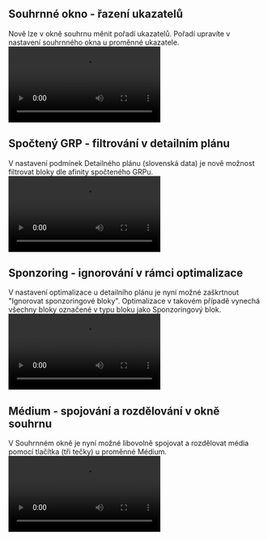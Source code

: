 ﻿---
categories: [fenix]
layout: fenix
---
## Souhrnné okno - řazení ukazatelů
Nově lze v okně souhrnu měnit pořadí ukazatelů.  Pořadí upravíte v nastavení souhrnného okna u proměnné ukazatele. 
<video src="{{site.url}}/data/Souhrn_ukazatele.mp4" type="video/mp4" controls></video>

## Spočtený GRP - filtrování v detailním plánu
V nastavení podmínek Detailného plánu (slovenská data) je nově možnost filtrovat bloky dle afinity spočteného GRPu. 
<video src="{{site.url}}/data/filrt afinita grp.mp4" type="video/mp4" controls></video>

## Sponzoring - ignorování v rámci optimalizace
V nastavení optimalizace u detailního plánu je nyní možné zaškrtnout "Ignorovat sponzoringové bloky". 
Optimalizace v takovém případě vynechá všechny bloky označené v typu bloku jako Sponzoringový blok. 
<video src="{{site.url}}/data/Sponz_OPT.mp4" type="video/mp4" controls></video>

## Médium - spojování a rozdělování v okně souhrnu
V Souhrnném okně je nyní možné libovolně spojovat a rozdělovat média pomocí tlačítka (tři tečky) u proměnné Médium.
<video src="{{site.url}}/data/spojovani_rozdelovani.mp4" type="video/mp4" controls></video>
